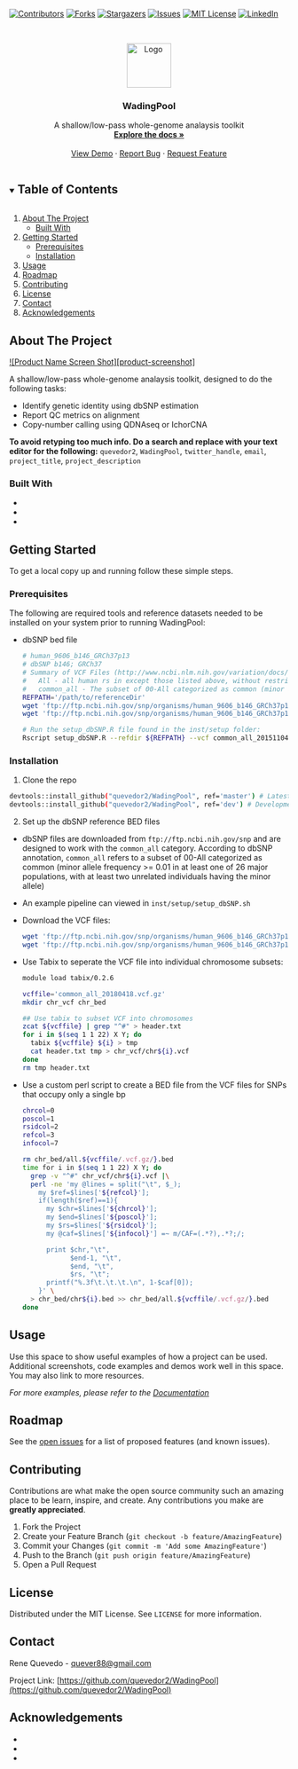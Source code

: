 <!--
*** Thanks for checking out the Best-README-Template. If you have a suggestion
*** that would make this better, please fork the repo and create a pull request
*** or simply open an issue with the tag "enhancement".
*** Thanks again! Now go create something AMAZING! :D
***
***
***
*** To avoid retyping too much info. Do a search and replace for the following:
*** quevedor2, WadingPool, twitter_handle, email, project_title, project_description
-->



<!-- PROJECT SHIELDS -->
<!--
*** I'm using markdown "reference style" links for readability.
*** Reference links are enclosed in brackets [ ] instead of parentheses ( ).
*** See the bottom of this document for the declaration of the reference variables
*** for contributors-url, forks-url, etc. This is an optional, concise syntax you may use.
*** https://www.markdownguide.org/basic-syntax/#reference-style-links
-->
[![Contributors][contributors-shield]][contributors-url]
[![Forks][forks-shield]][forks-url]
[![Stargazers][stars-shield]][stars-url]
[![Issues][issues-shield]][issues-url]
[![MIT License][license-shield]][license-url]
[![LinkedIn][linkedin-shield]][linkedin-url]



<!-- PROJECT LOGO -->
<br />
<p align="center">
  <a href="https://github.com/quevedor2/WadingPool">
    <img src="images/logo.png" alt="Logo" width="80" height="80">
  </a>

  <h3 align="center">WadingPool</h3>

  <p align="center">
    A shallow/low-pass whole-genome analaysis toolkit
    <br />
    <a href="https://github.com/quevedor2/WadingPool"><strong>Explore the docs »</strong></a>
    <br />
    <br />
    <a href="https://github.com/quevedor2/WadingPool">View Demo</a>
    ·
    <a href="https://github.com/quevedor2/WadingPool/issues">Report Bug</a>
    ·
    <a href="https://github.com/quevedor2/WadingPool/issues">Request Feature</a>
  </p>
</p>



<!-- TABLE OF CONTENTS -->
<details open="open">
  <summary><h2 style="display: inline-block">Table of Contents</h2></summary>
  <ol>
    <li>
      <a href="#about-the-project">About The Project</a>
      <ul>
        <li><a href="#built-with">Built With</a></li>
      </ul>
    </li>
    <li>
      <a href="#getting-started">Getting Started</a>
      <ul>
        <li><a href="#prerequisites">Prerequisites</a></li>
        <li><a href="#installation">Installation</a></li>
      </ul>
    </li>
    <li><a href="#usage">Usage</a></li>
    <li><a href="#roadmap">Roadmap</a></li>
    <li><a href="#contributing">Contributing</a></li>
    <li><a href="#license">License</a></li>
    <li><a href="#contact">Contact</a></li>
    <li><a href="#acknowledgements">Acknowledgements</a></li>
  </ol>
</details>



<!-- ABOUT THE PROJECT -->
## About The Project

[![Product Name Screen Shot][product-screenshot]](https://example.com)

A shallow/low-pass whole-genome analaysis toolkit, designed to do the following tasks:
* Identify genetic identity using dbSNP estimation
* Report QC metrics on alignment
* Copy-number calling using QDNAseq or IchorCNA


**To avoid retyping too much info. Do a search and replace with your text editor for the following:**
`quevedor2`, `WadingPool`, `twitter_handle`, `email`, `project_title`, `project_description`


### Built With

* []()
* []()
* []()



<!-- GETTING STARTED -->
## Getting Started

To get a local copy up and running follow these simple steps.

### Prerequisites

The following are required tools and reference datasets needed to be installed on your system prior to running WadingPool:
* dbSNP bed file
  ```sh
  # human_9606_b146_GRCh37p13
  # dbSNP b146; GRCh37
  # Summary of VCF Files (http://www.ncbi.nlm.nih.gov/variation/docs/human_variation_vcf/):
  #   All - all human rs in except those listed above, without restriction by clinical significance. This file pairs with All_papu file below.
  #   common_all - The subset of 00-All categorized as common (minor allele frequency >= 0.01 in at least one of 26 major populations, with at least two unrelated individuals having the minor allele) as described below
  REFPATH='/path/to/referenceDir'
  wget 'ftp://ftp.ncbi.nih.gov/snp/organisms/human_9606_b146_GRCh37p13/VCF/common_all_20151104.vcf.gz' ${REFPATH}
  wget 'ftp://ftp.ncbi.nih.gov/snp/organisms/human_9606_b146_GRCh37p13/VCF/common_all_20151104.vcf.gz.tbi' ${REFPATH}
  
  # Run the setup_dbSNP.R file found in the inst/setup folder:
  Rscript setup_dbSNP.R --refdir ${REFPATH} --vcf common_all_20151104.vcf.gz
  ```

### Installation

1. Clone the repo
  ```sh
  devtools::install_github("quevedor2/WadingPool", ref='master') # Latest stable build
  devtools::install_github("quevedor2/WadingPool", ref='dev') # Development branch
  ```
2. Set up the dbSNP reference BED files
* dbSNP files are downloaded from `ftp://ftp.ncbi.nih.gov/snp` and are designed to work with the `common_all` category. According to dbSNP annotation, `common_all` refers to a subset of 00-All categorized as common (minor allele frequency >= 0.01 in at least one of 26 major populations, with at least two unrelated individuals having the minor allele)
  
* An example pipeline can viewed in `inst/setup/setup_dbSNP.sh`
* Download the VCF files:
  ```sh
  wget 'ftp://ftp.ncbi.nih.gov/snp/organisms/human_9606_b146_GRCh37p13/VCF/common_all_20151104.vcf.gz' .
  wget 'ftp://ftp.ncbi.nih.gov/snp/organisms/human_9606_b146_GRCh37p13/VCF/common_all_20151104.vcf.gz.tbi' .
  ```

* Use Tabix to seperate the VCF file into individual chromosome subsets:
  ```sh
  module load tabix/0.2.6
  
  vcffile='common_all_20180418.vcf.gz'
  mkdir chr_vcf chr_bed

  ## Use tabix to subset VCF into chromosomes
  zcat ${vcffile} | grep "^#" > header.txt 
  for i in $(seq 1 1 22) X Y; do
    tabix ${vcffile} ${i} > tmp
    cat header.txt tmp > chr_vcf/chr${i}.vcf
  done
  rm tmp header.txt
  ```

* Use a custom perl script to create a BED file from the VCF files for SNPs that occupy only a single bp 
  ```sh
  chrcol=0
  poscol=1
  rsidcol=2
  refcol=3
  infocol=7

  rm chr_bed/all.${vcffile/.vcf.gz/}.bed
  time for i in $(seq 1 1 22) X Y; do
    grep -v "^#" chr_vcf/chr${i}.vcf |\
    perl -ne 'my @lines = split("\t", $_);
      my $ref=$lines['${refcol}'];
      if(length($ref)==1){
        my $chr=$lines['${chrcol}'];
        my $end=$lines['${poscol}'];
        my $rs=$lines['${rsidcol}'];
        my @caf=$lines['${infocol}'] =~ m/CAF=(.*?),.*?;/;

        print $chr,"\t",
              $end-1, "\t",
              $end, "\t",
              $rs, "\t";
        printf("%.3f\t.\t.\t.\n", 1-$caf[0]);
      }' \
    > chr_bed/chr${i}.bed >> chr_bed/all.${vcffile/.vcf.gz/}.bed
  done  
  ```

<!-- USAGE EXAMPLES -->
## Usage

Use this space to show useful examples of how a project can be used. Additional screenshots, code examples and demos work well in this space. You may also link to more resources.

_For more examples, please refer to the [Documentation](https://example.com)_



<!-- ROADMAP -->
## Roadmap

See the [open issues](https://github.com/quevedor2/WadingPool/issues) for a list of proposed features (and known issues).



<!-- CONTRIBUTING -->
## Contributing

Contributions are what make the open source community such an amazing place to be learn, inspire, and create. Any contributions you make are **greatly appreciated**.

1. Fork the Project
2. Create your Feature Branch (`git checkout -b feature/AmazingFeature`)
3. Commit your Changes (`git commit -m 'Add some AmazingFeature'`)
4. Push to the Branch (`git push origin feature/AmazingFeature`)
5. Open a Pull Request



<!-- LICENSE -->
## License

Distributed under the MIT License. See `LICENSE` for more information.



<!-- CONTACT -->
## Contact

Rene Quevedo - quever88@gmail.com

Project Link: [https://github.com/quevedor2/WadingPool](https://github.com/quevedor2/WadingPool)



<!-- ACKNOWLEDGEMENTS -->
## Acknowledgements

* []()
* []()
* []()





<!-- MARKDOWN LINKS & IMAGES -->
<!-- https://www.markdownguide.org/basic-syntax/#reference-style-links -->
[contributors-shield]: https://img.shields.io/github/contributors/quevedor2/repo.svg?style=for-the-badge
[contributors-url]: https://github.com/quevedor2/repo/graphs/contributors
[forks-shield]: https://img.shields.io/github/forks/quevedor2/repo.svg?style=for-the-badge
[forks-url]: https://github.com/quevedor2/repo/network/members
[stars-shield]: https://img.shields.io/github/stars/quevedor2/repo.svg?style=for-the-badge
[stars-url]: https://github.com/quevedor2/repo/stargazers
[issues-shield]: https://img.shields.io/github/issues/quevedor2/repo.svg?style=for-the-badge
[issues-url]: https://github.com/quevedor2/repo/issues
[license-shield]: https://img.shields.io/github/license/quevedor2/repo.svg?style=for-the-badge
[license-url]: https://github.com/quevedor2/repo/blob/master/LICENSE.txt
[linkedin-shield]: https://img.shields.io/badge/-LinkedIn-black.svg?style=for-the-badge&logo=linkedin&colorB=555
[linkedin-url]: https://linkedin.com/in/quevedor2
